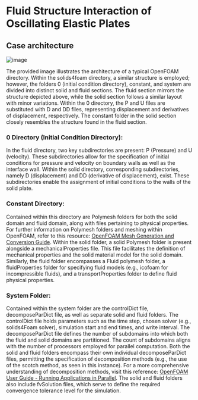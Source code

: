 
# Fluid Structure Interaction of Oscillating Elastic Plates



##  Case architecture
![image](https://github.com/Rushikesh67/Fluid-Structure-Interaction-of-Oscillating-Elastic-Plates/assets/81912881/25a7bcb1-c692-4c42-8465-6bc5326436c9)

The provided image illustrates the architecture of a typical OpenFOAM directory. Within the solids4foam directory, a similar structure is employed; however, the folders 0 (initial condition directory), constant, and system are divided into distinct solid and fluid sections. The fluid section mirrors the structure depicted above, while the solid section follows a similar layout with minor variations. Within the 0 directory, the P and U files are substituted with D and DD files, representing displacement and derivatives of displacement, respectively. The constant folder in the solid section closely resembles the structure found in the fluid section.

### 0 Directory (Initial Condition Directory):
In the fluid directory, two key subdirectories are present: P (Pressure) and U (velocity). These subdirectories allow for the specification of initial conditions for pressure and velocity on boundary walls as well as the interface wall. Within the solid directory, corresponding subdirectories, namely D (displacement) and DD (derivative of displacement), exist. These subdirectories enable the assignment of initial conditions to the walls of the solid plate.

### Constant Directory:
Contained within this directory are Polymesh folders for both the solid domain and fluid domain, along with files pertaining to physical properties. For further information on Polymesh folders and meshing within OpenFOAM, refer to this resource: [OpenFOAM Mesh Generation and Conversion Guide](https://www.openfoam.com/documentation/user-guide/4-mesh-generation-and-conversion). Within the solid folder, a solid Polymesh folder is present alongside a mechanicalProperties file. This file facilitates the definition of mechanical properties and the solid material model for the solid domain. Similarly, the fluid folder encompasses a Fluid polymesh folder, a fluidProperties folder for specifying fluid models (e.g., icofoam for incompressible fluids), and a transportProperties folder to define fluid physical properties.

### System Folder:
Contained within the system folder are the controlDict file, decomposeParDict file, as well as separate solid and fluid folders. The controlDict file holds parameters such as the time step, chosen solver (e.g., solids4Foam solver), simulation start and end times, and write interval. The decomposeParDict file defines the number of subdomains into which both the fluid and solid domains are partitioned. The count of subdomains aligns with the number of processors employed for parallel computation. Both the solid and fluid folders encompass their own individual decomposeParDict files, permitting the specification of decomposition methods (e.g., the use of the scotch method, as seen in this instance). For a more comprehensive understanding of decomposition methods, visit this reference: [OpenFOAM User Guide - Running Applications in Parallel](https://doc.cfd.direct/openfoam/user-guide-v11/running-applications-parallel). The solid and fluid folders also include fvSolution files, which serve to define the required convergence tolerance level for the simulation.
